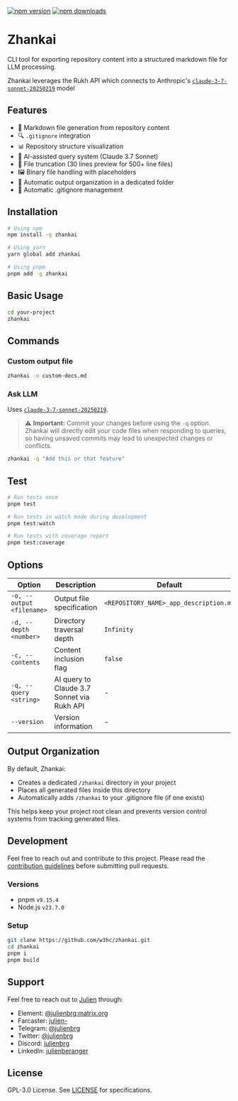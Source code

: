 [![npm version](https://img.shields.io/npm/v/zhankai.svg)](https://www.npmjs.com/package/zhankai)
[![npm downloads](https://img.shields.io/npm/dm/zhankai.svg)](https://www.npmjs.com/package/zhankai)

# Zhankai

CLI tool for exporting repository content into a structured markdown file for LLM processing.

Zhankai leverages the Rukh API which connects to Anthropic's [`claude-3-7-sonnet-20250219`](https://www.anthropic.com/news/claude-3-7-sonnet) model

## Features

- 📄 Markdown file generation from repository content
- 🔍 `.gitignore` integration
- 📊 Repository structure visualization
- 🧠 AI-assisted query system (Claude 3.7 Sonnet)
- 🔄 File truncation (30 lines preview for 500+ line files)
- 🖼️ Binary file handling with placeholders
- 📁 Automatic output organization in a dedicated folder
- 🙈 Automatic .gitignore management

## Installation

```bash
# Using npm
npm install -g zhankai

# Using yarn
yarn global add zhankai

# Using pnpm
pnpm add -g zhankai
```

## Basic Usage

```bash
cd your-project
zhankai
```

## Commands

### Custom output file

```bash
zhankai -o custom-docs.md
```

### Ask LLM

Uses [`claude-3-7-sonnet-20250219`](https://www.anthropic.com/news/claude-3-7-sonnet).

> ⚠️ **Important:** Commit your changes before using the `-q` option. Zhankai will directly edit your code files when responding to queries, so having unsaved commits may lead to unexpected changes or conflicts.

```bash
zhankai -q "Add this or that feature"
```

## Test

```bash
# Run tests once
pnpm test

# Run tests in watch mode during development
pnpm test:watch

# Run tests with coverage report
pnpm test:coverage
```

## Options

| Option | Description | Default |
|--------|-------------|---------|
| `-o, --output <filename>` | Output file specification | `<REPOSITORY_NAME>_app_description.md` |
| `-d, --depth <number>` | Directory traversal depth | `Infinity` |
| `-c, --contents` | Content inclusion flag | `false` |
| `-q, --query <string>` | AI query to Claude 3.7 Sonnet via Rukh API | - |
| `--version` | Version information | - |

## Output Organization

By default, Zhankai:

- Creates a dedicated `/zhankai` directory in your project
- Places all generated files inside this directory
- Automatically adds `/zhankai` to your .gitignore file (if one exists)

This helps keep your project root clean and prevents version control systems from tracking generated files.

## Development

Feel free to reach out and contribute to this project. Please read the [contribution guidelines](CONTRIBUTING.md) before submitting pull requests.

### Versions

- pnpm `v9.15.4`
- Node.js `v23.7.0`

### Setup

```bash
git clone https://github.com/w3hc/zhankai.git
cd zhankai
pnpm i
pnpm build
```

## Support

Feel free to reach out to [Julien](https://github.com/julienbrg) through:

- Element: [@julienbrg:matrix.org](https://matrix.to/#/@julienbrg:matrix.org)
- Farcaster: [julien-](https://warpcast.com/julien-)
- Telegram: [@julienbrg](https://t.me/julienbrg)
- Twitter: [@julienbrg](https://twitter.com/julienbrg)
- Discord: [julienbrg](https://discordapp.com/users/julienbrg)
- LinkedIn: [julienberanger](https://www.linkedin.com/in/julienberanger/)

## License

GPL-3.0 License. See [LICENSE](LICENSE) for specifications.